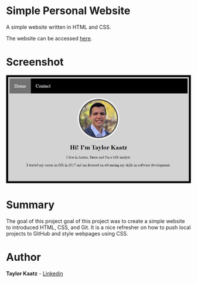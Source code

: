 # Simple Personal Website

A simple website written in HTML and CSS.

The website can be accessed [here](https://tkaatz.github.io/Personal_Website/).

# Screenshot
![screenshot of website](images/readme_screenshot.jpg)

# Summary
The goal of this project goal of this project was to create a simple website to introduced HTML, CSS, and Git. It is a nice refresher on how to push local projects to GitHub and style webpages using CSS.

# Author
**Taylor Kaatz** - [Linkedin](https://www.linkedin.com/in/taylorkaatz/)
